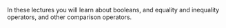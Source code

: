In these lectures you will learn about booleans, and equality and inequality operators, and other comparison operators.